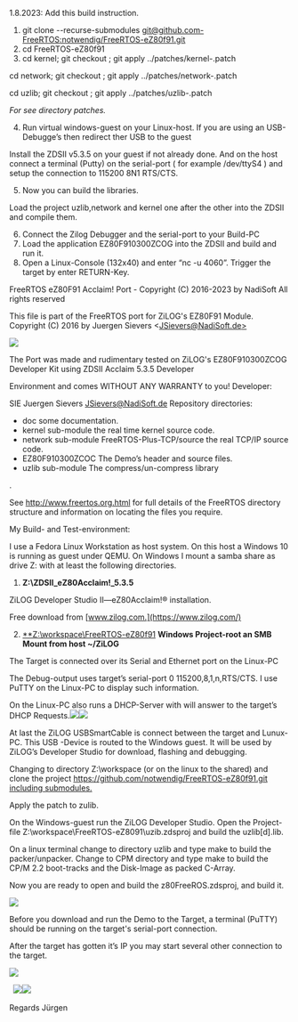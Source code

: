 ﻿1\.8.2023: Add this build instruction.

1) git clone --recurse-submodules  [git@github.com-FreeRTOS:notwendig/FreeRTOS-eZ80f91.git](mailto:git@github.com-FreeRTOS)
1) cd FreeRTOS-eZ80f91
1) cd kernel; git checkout <tag>; git apply ../patches/kernel-<tag>.patch

cd network; git checkout <tag>; git apply ../patches/network-<tag>.patch

cd uzlib; git checkout <tag>; git apply ../patches/uzlib-<tag>.patch

*For <tag> see directory patches.*

4) Run virtual windows-guest on your Linux-host. If you are using an USB-Debugge’s then redirect ther USB to the guest

Install the ZDSII v5.3.5 on your guest if not already done. And on the host connect a terminal (Putty) on the serial-port ( for example /dev/ttyS4 ) and setup the connection to 115200 8N1 RTS/CTS.

5) Now you can build the libraries. 

Load the project uzlib,network and kernel one after the other into the ZDSII and compile them.

6) Connect the Zilog Debugger and the serial-port to your Build-PC
6) Load the application EZ80F910300ZCOG into the ZDSII and build and run it. 
6) Open a Linux-Console (132x40) and enter “nc -u <the IP shown on putty> 4060”. Trigger the target by enter RETURN-Key.

FreeRTOS eZ80F91 Acclaim! Port - Copyright (C) 2016-2023 by NadiSoft All rights reserved

This file is part of the FreeRTOS port for ZiLOG's EZ80F91 Module. Copyright (C) 2016 by Juergen Sievers <[JSievers@NadiSoft.de>](mailto:JSievers@NadiSoft.de)

![](Aspose.Words.86738728-421a-4576-acde-b1fead055f55.001.png)

The Port was made and rudimentary tested on ZiLOG's EZ80F910300ZCOG Developer Kit using ZDSII Acclaim 5.3.5 Developer

Environment and comes WITHOUT ANY WARRANTY to you! Developer:

SIE Juergen Sievers <JSievers@NadiSoft.de> Repository directories: 

- doc  some documentation.
- kernel  sub-module the real time kernel source code.
- network   sub-module FreeRTOS-Plus-TCP/source the real TCP/IP source code.
- EZ80F910300ZCOC The Demo’s header and source files.
- uzlib  sub-module The compress/un-compress library

.

See http://www.freertos.org.html for full details of the FreeRTOS directory structure and information on locating the files you require. 

My Build- and Test-environment:

I use a Fedora Linux Workstation as host system. On this host a Windows 10 is running as guest under QEMU. On Windows I mount a samba share as drive Z: with at least the following directories.

1. **Z:\ZDSII\_eZ80Acclaim!\_5.3.5**

ZiLOG Developer Studio II—eZ80Acclaim!® installation.

Free download from [www.zilog.com.](https://www.zilog.com/)

2. [**Z:\workspace\FreeRTOS-eZ80f91](../../../../../../Z:/workspace) **Windows Project-root an SMB Mount from host ~/ZiLOG**

The Target is connected over its Serial and Ethernet port on the Linux-PC

The Debug-output uses target’s serial-port 0 115200,8,1,n,RTS/CTS. I use PuTTY on the Linux-PC to display such information. 

On the Linux-PC also runs a DHCP-Server with will answer to the target’s DHCP Requests.![](Aspose.Words.86738728-421a-4576-acde-b1fead055f55.002.png)![](Aspose.Words.86738728-421a-4576-acde-b1fead055f55.003.png)

At last the ZiLOG USBSmartCable is connect between the target and Lunux-PC. This USB -Device is routed to the Windows guest. It will be used by ZiLOG’s Developer Studio for download, flashing and debugging.

Changing to directory Z:\workspace (or on the linux to the shared) and clone the project [https://github.com/notwendig/FreeRTOS-eZ80f91.git including submodules.](https://github.com/notwendig/FreeRTOS-eZ80f91.git)

Apply the patch to zulib.

On the Windows-guest run the ZiLOG Developer Studio. Open the Project-file Z:\workspace\FreeRTOS-eZ8091\uzib.zdsproj and build the uzlib[d].lib.

On a linux terminal change to directory uzlib and type make to build the packer/unpacker. Change to CPM directory and type make to build the CP/M 2.2 boot-tracks and the Disk-Image as packed C-Array.

Now you are ready to open and build the z80FreeROS.zdsproj, and build it.

![](Aspose.Words.86738728-421a-4576-acde-b1fead055f55.004.png)

Before you download and run the Demo to the Target, a terminal (PuTTY) should be running on the target's serial-port connection.

After the target has gotten it’s IP you may start several other connection to the target.

![](Aspose.Words.86738728-421a-4576-acde-b1fead055f55.005.png)

` `![](Aspose.Words.86738728-421a-4576-acde-b1fead055f55.006.png)![](Aspose.Words.86738728-421a-4576-acde-b1fead055f55.007.png)

Regards Jürgen
